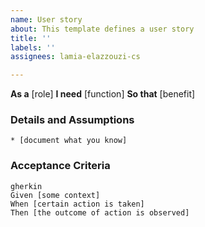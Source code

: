 ```yaml
---
name: User story
about: This template defines a user story
title: ''
labels: ''
assignees: lamia-elazzouzi-cs

---
```


**As a** [role]
**I need** [function]
**So that** [benefit]

### Details and Assumptions
    * [document what you know]

### Acceptance Criteria
    gherkin
    Given [some context]
    When [certain action is taken]
    Then [the outcome of action is observed]
